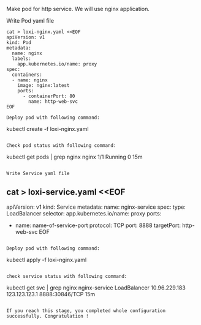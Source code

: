 

Make pod for http service. We will use nginx application.

Write Pod yaml file

```
cat > loxi-nginx.yaml <<EOF
apiVersion: v1
kind: Pod
metadata:
  name: nginx
  labels:
    app.kubernetes.io/name: proxy
spec:
  containers:
  - name: nginx
    image: nginx:latest
    ports:
      - containerPort: 80
        name: http-web-svc
EOF

Deploy pod with following command:
```
kubectl create -f loxi-nginx.yaml
```

Check pod status with following command:
```
kubectl get pods | grep nginx
nginx   1/1     Running   0          15m
```

Write Service yaml file

```
cat > loxi-service.yaml <<EOF
---
apiVersion: v1
kind: Service
metadata:
  name: nginx-service
spec:
  type: LoadBalancer
  selector:
    app.kubernetes.io/name: proxy
  ports:
  - name: name-of-service-port
    protocol: TCP
    port: 8888
    targetPort: http-web-svc
EOF
```

Deploy pod with following command:

```
kubectl apply -f loxi-nginx.yaml
```

check service status with following command:
```
kubectl get svc | grep nginx
nginx-service   LoadBalancer   10.96.229.183   123.123.123.1   8888:30846/TCP   15m
```

If you reach this stage, you completed whole configuration successfully. Congratulation !
